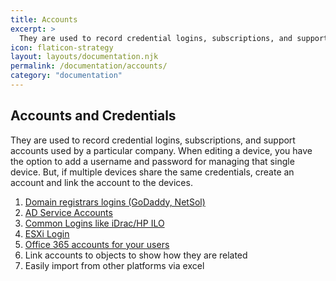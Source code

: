 ```yaml
---
title: Accounts
excerpt: >
  They are used to record credential logins, subscriptions, and support accounts used by a particular company.
icon: flaticon-strategy
layout: layouts/documentation.njk
permalink: /documentation/accounts/
category: "documentation"
---
```


## Accounts and Credentials

They are used to record credential logins, subscriptions, and support accounts used by a particular company. When editing a device, you have the option to add a username and password for managing that single device. But, if multiple devices share the same credentials, create an account and link the account to the devices.

1. [Domain registrars logins (GoDaddy, NetSol)](http://demo.itportal.com/v4/app/accounts/735/176)
2. [AD Service Accounts](http://demo.itportal.com/v4/app/accounts/735/147)
3. [Common Logins like iDrac/HP ILO](http://demo.itportal.com/v4/app/accounts/735/93)
4. [ESXi Login](http://demo.itportal.com/v4/app/accounts/735/176)
5. [Office 365 accounts for your users](http://demo.itportal.com/v4/app/contacts/735/317)
6. Link accounts to objects to show how they are related
7. Easily import from other platforms via excel
